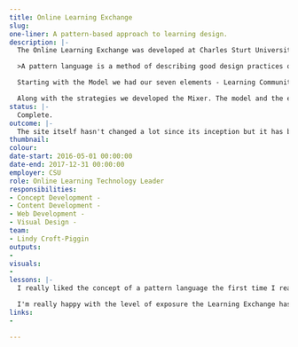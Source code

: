 ```yaml
---
title: Online Learning Exchange
slug:
one-liner: A pattern-based approach to learning design.
description: |-
  The Online Learning Exchange was developed at Charles Sturt University as part of the roll out of the [Online Learning Model](% link _portfolio/olm.md %). The aim was to develop a support tool that allowed both academics and learning designers to create a shared repository of practice to aid the implementation of the elements of the Model. I helped to develop a [pattern language](https://en.wikipedia.org/wiki/Pattern_language) for this project having come across the concept used in other disciplines.

  >A pattern language is a method of describing good design practices or patterns of useful organization within a field of expertise. The term was coined by architect Christopher Alexander and popularized by his 1977 book [A Pattern Language](https://en.wikipedia.org/wiki/A_Pattern_Language).

  Starting with the Model we had our seven elements - Learning Communities, Interaction Between Students, Teacher Presence, Interaction with the Professions, Flexible & Adaptive Learning, Interactive Resources & E-Assessment. We then developed *strategies*, individual components that academics could implement into their existing courses or build new ones with similar to lego bricks. The strategies provided the right granularity to be pieced together, which allowed each course to be custom designed and bespoke to match the desired experience, discipline and level. Each strategy includes a practice example to that demonstrates how it's being used and to show variations in the pattern itself.

  Along with the strategies we developed the Mixer. The model and the exchange were never about setting prescriptive requirements, but rather to enable different designs to flourish while being linked to a broader model of practice. The mixer set out to illustrate this by showing that rather than engage all elements to their full extent, each element could be implemented on a sliding scale of intensity. This would allow academics to create a 'mix' suited to their course and then work out what kind of strategies they would implement.
status: |-
  Complete.
outcome: |-
  The site itself hasn't changed a lot since its inception but it has become a tool used by staff within the university, but also has found a larger global audience. The sites design was kept simple with the idea that it could be syndicated or federated across multiple institutions.
thumbnail:
colour:
date-start: 2016-05-01 00:00:00
date-end: 2017-12-31 00:00:00
employer: CSU
role: Online Learning Technology Leader
responsibilities:
- Concept Development -
- Content Development -
- Web Development -
- Visual Design -
team:
- Lindy Croft-Piggin
outputs:
-
visuals:
-
lessons: |-
  I really liked the concept of a pattern language the first time I read about it and was glad to have a chance to create my own. That said it's incredibly difficult to get the right level of granularity and to explain that to others. We're so used to thinking big picture when it comes to learning design and teaching, but quite often it is the small elements that make the bigger difference. Getting down to those components takes a bit of work and trying to decouple one strategy from another can be difficult.

  I'm really happy with the level of exposure the Learning Exchange has gotten over the years and it's an impressive resource that I'm really proud of.
links:
-

---
```


